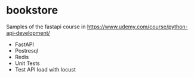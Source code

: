 # bookstore
Samples of the fastapi course in https://www.udemy.com/course/python-api-development/

- FastAPI
- Postresql 
- Redis
- Unit Tests 
- Test API load with locust
